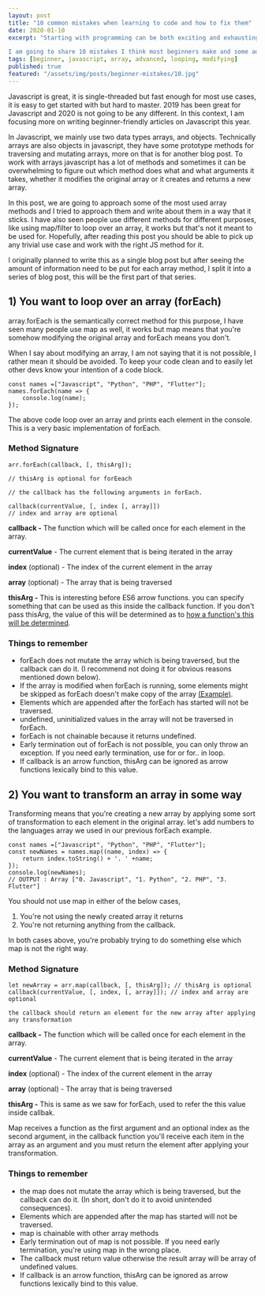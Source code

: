 ```yaml
---
layout: post
title: "10 common mistakes when learning to code and how to fix them"
date: 2020-01-10
excerpt: "Starting with programming can be both exciting and exhausting at the same time, its a demanding activity that needs a lot of focus and energy to do it correct and consistent.

I am going to share 10 mistakes I think most beginners make and some advice on how to navigate away from those mistakes and accelerate your learning journey and career."
tags: [beginner, javascript, array, advanced, looping, modifying]
published: true
featured: "/assets/img/posts/beginner-mistakes/10.jpg"
---
```


Javascript is great, it is single-threaded but fast enough for most use cases, it is easy to get started with but hard to master. 2019 has been great for Javascript and 2020 is not going to be any different. In this context, I am focusing more on writing beginner-friendly articles on Javascript this year.

In Javascript, we mainly use two data types arrays, and objects. Technically arrays are also objects in javascript, they have some prototype methods for traversing and mutating arrays, more on that is for another blog post. To work with arrays javascript has a lot of methods and sometimes it can be overwhelming to figure out which method does what and what arguments it takes, whether it modifies the original array or it creates and returns a new array. 

In this post, we are going to approach some of the most used array methods and I tried to approach them and write about them in a way that it sticks. I have also seen people use different methods for different purposes, like using map/filter to loop over an array, it works but that's not it meant to be used for. Hopefully, after reading this post you should be able to pick up any trivial use case and work with the right JS method for it.

I originally planned to write this as a single blog post but after seeing the amount of information need to be put for each array method, I split it into a series of blog post, this will be the first part of that series.

## 1) You want to loop over an array (forEach)

array.forEach is the semantically correct method for this purpose, I have seen many people use map as well, it works but map means that you're somehow modifying the original array and forEach means you don't.

When I say about modifying an array, I am not saying that it is not possible, I rather mean it should be avoided. To keep your code clean and to easily let other devs know your intention of a code block.

    const names =["Javascript", "Python", "PHP", "Flutter"];
    names.forEach(name => {
    	console.log(name);
    });

The above code loop over an array and prints each element in the console. This is a very basic implementation of forEach.

### Method Signature

    arr.forEach(callback, [, thisArg]);
    
    // thisArg is optional for forEeach
    
    // the callback has the following arguments in forEach.
    
    callback(currentValue, [, index [, array]])
    // index and array are optional

**callback -** The function which will be called once for each element in the array.

**currentValue** - The current element that is being iterated in the array

**index** (optional) - The index of the current element in the array

**array** (optional) - The array that is being traversed

**thisArg -** This is interesting before ES6 arrow functions. you can specify something that can be used as this inside the callback function. If you don't pass thisArg, the value of this will be determined as to [how a function's this will be determined](https://developer.mozilla.org/en-US/docs/Web/JavaScript/Reference/Operators/this).

### Things to remember

- forEach does not mutate the array which is being traversed, but the callback can do it. (I recommend not doing it for obvious reasons mentioned down below).
- If the array is modified when forEach is running, some elements might be skipped as forEach doesn't make copy of the array [(Example)](https://developer.mozilla.org/en-US/docs/Web/JavaScript/Reference/Global_Objects/Array/forEach#If_the_array_is_modified_during_iteration_other_elements_might_be_skipped.).
- Elements which are appended after the forEach has started will not be traversed.
- undefined, uninitialized values in the array will not be traversed in forEach.
- forEach is not chainable because it returns undefined.
- Early termination out of forEach is not possible, you can only throw an exception. If you need early termination, use for or for.. in loop.
- If callback is an arrow function, thisArg can be ignored as arrow functions lexically bind to this value.

## 2) You want to transform an array in some way

Transforming means that you're creating a new array by applying some sort of transformation to each element in the original array. let's add numbers to the languages array we used in our previous forEach example.

    const names =["Javascript", "Python", "PHP", "Flutter"];
    const newNames = names.map((name, index) => {
    	return index.toString() + '. ' +name;
    });
    console.log(newNames);
    // OUTPUT : Array ["0. Javascript", "1. Python", "2. PHP", "3. Flutter"]

You should not use map in either of the below cases,

1. You're not using the newly created array it returns
2. You're not returning anything from the callback.

In both cases above, you're probably trying to do something else which map is not the right way.

### Method Signature

    let newArray = arr.map(callback, [, thisArg]); // thisArg is optional
    callback(currentValue, [, index, [, array]]); // index and array are optional
    
    the callback should return an element for the new array after applying any transformation

**callback -** The function which will be called once for each element in the array.

**currentValue** - The current element that is being iterated in the array

**index** (optional) - The index of the current element in the array

**array** (optional) - The array that is being traversed

**thisArg -** This is same as we saw for forEach, used to refer the this value inside callbak.

Map receives a function as the first argument and an optional index as the second argument, in the callback function you'll receive each item in the array as an argument and you must return the element after applying your transformation. 

### Things to remember

- the map does not mutate the array which is being traversed, but the callback can do it. (In short, don't do it to avoid unintended consequences).
- Elements which are appended after the map has started will not be traversed.
- map is chainable with other array methods
- Early termination out of map is not possible. If you need early termination, you're using map in the wrong place.
- The callback must return value otherwise the result array will be array of undefined values.
- If callback is an arrow function, thisArg can be ignored as arrow functions lexically bind to this value.
